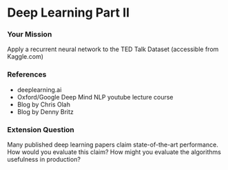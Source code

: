 # Deep Learning Part II

### Your Mission

Apply a recurrent neural network to the TED Talk Dataset \(accessible from Kaggle.com\)

### References

* deeplearning.ai
* Oxford/Google Deep Mind NLP youtube lecture course
* Blog by Chris Olah
* Blog by Denny Britz

### Extension Question

Many published deep learning papers claim state-of-the-art performance. How would you evaluate this claim? How might you evaluate the algorithms usefulness in production?

